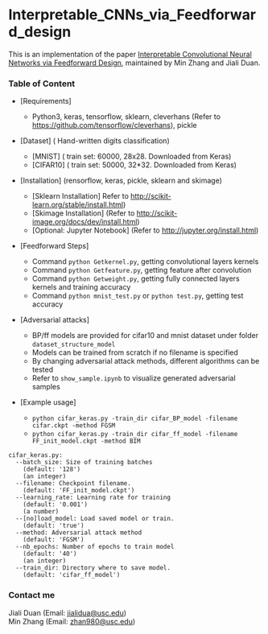 # Interpretable_CNNs_via_Feedforward_design
This is an implementation of the paper [Interpretable Convolutional Neural Networks via Feedforward Design](https://arxiv.org/abs/1810.02786),
maintained by Min Zhang and Jiali Duan.<br>
### Table of Content

- [Requirements]
    * Python3, keras, tensorflow, sklearn, cleverhans (Refer to https://github.com/tensorflow/cleverhans), pickle

- [Dataset] ( Hand-written digits classification)
    * [MNIST] ( train set: 60000, 28x28. Downloaded from Keras)
    * [CIFAR10] ( train set: 50000, 32*32. Downloaded from Keras)
- [Installation] (rensorflow, keras, pickle, sklearn and skimage)
    * [Sklearn Installation] Refer to http://scikit-learn.org/stable/install.html)
    * [Skimage Installation] (Refer to http://scikit-image.org/docs/dev/install.html)
    * [Optional: Jupyter Notebook] (Refer to http://jupyter.org/install.html)
- [Feedforward Steps] 
    * Command `python Getkernel.py`, getting convolutional layers kernels
    * Command `python Getfeature.py`, getting feature after convolution
    * Command `python Getweight.py`, getting fully connected layers kernels and training accuracy
    * Command `python mnist_test.py` or `python test.py`, getting test accuracy
- [Adversarial attacks]
    * BP/ff models are provided for cifar10 and mnist dataset under folder `dataset_structure_model`
    * Models can be trained from scratch if no filename is specified
    * By changing adversarial attack methods, different algorithms can be tested
    * Refer to `show_sample.ipynb` to visualize generated adversarial samples
- [Example usage]
    * `python cifar_keras.py -train_dir cifar_BP_model -filename cifar.ckpt -method FGSM`
    * `python cifar_keras.py -train_dir cifar_ff_model -filename FF_init_model.ckpt -method BIM`
```
cifar_keras.py:
  --batch_size: Size of training batches
    (default: '128')
    (an integer)
  --filename: Checkpoint filename.
    (default: 'FF_init_model.ckpt')
  --learning_rate: Learning rate for training
    (default: '0.001')
    (a number)
  --[no]load_model: Load saved model or train.
    (default: 'true')
  --method: Adversarial attack method
    (default: 'FGSM')
  --nb_epochs: Number of epochs to train model
    (default: '40')
    (an integer)
  --train_dir: Directory where to save model.
    (default: 'cifar_ff_model')
```

### Contact me
Jiali Duan (Email: jialidua@usc.edu)<br>
Min Zhang (Email: zhan980@usc.edu)
